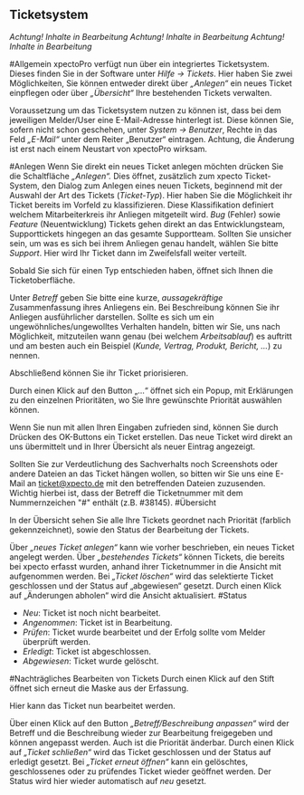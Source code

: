 ## Ticketsystem

*Achtung! Inhalte in Bearbeitung*
*Achtung! Inhalte in Bearbeitung*
*Achtung! Inhalte in Bearbeitung*

#Allgemein
xpectoPro verfügt nun über ein integriertes Ticketsystem. Dieses finden Sie in der Software unter *Hilfe -> Tickets*. Hier haben Sie zwei Möglichkeiten, Sie können entweder direkt über *„Anlegen“* ein neues Ticket einpflegen oder über *„Übersicht“* Ihre bestehenden Tickets verwalten. 
 
Voraussetzung um das Ticketsystem nutzen zu können ist, dass bei dem jeweiligen Melder/User eine E-Mail-Adresse hinterlegt ist. Diese können Sie, sofern nicht schon geschehen, unter *System -> Benutzer*, Rechte in das Feld *„E-Mail“*  unter dem Reiter „Benutzer“ eintragen. Achtung, die Änderung ist erst nach einem Neustart von xpectoPro wirksam. 
 
#Anlegen
Wenn Sie direkt ein neues Ticket anlegen möchten drücken Sie die Schaltfläche *„Anlegen“.*
Dies öffnet, zusätzlich zum xpecto Ticket-System, den Dialog zum Anlegen eines neuen Tickets, beginnend mit der Auswahl der Art des Tickets (*Ticket-Typ*). Hier haben Sie die Möglichkeit ihr Ticket bereits im Vorfeld zu klassifizieren. Diese Klassifikation definiert welchem Mitarbeiterkreis ihr Anliegen mitgeteilt wird. *Bug* (Fehler) sowie *Feature* (Neuentwicklung) Tickets gehen direkt an das Entwicklungsteam, Supporttickets hingegen an das gesamte Supportteam. Sollten Sie unsicher sein, um was es sich bei ihrem Anliegen genau handelt, wählen Sie bitte *Support*. Hier wird Ihr Ticket dann im Zweifelsfall weiter verteilt.
 
Sobald Sie sich für einen Typ entschieden haben, öffnet sich Ihnen die Ticketoberfläche.
 
Unter *Betreff* geben Sie bitte eine kurze, *aussagekräftige* Zusammenfassung ihres Anliegens ein.
Bei Beschreibung können Sie ihr Anliegen ausführlicher darstellen. Sollte es sich um ein ungewöhnliches/ungewolltes Verhalten handeln, bitten wir Sie, uns nach Möglichkeit, mitzuteilen wann genau (bei welchem *Arbeitsablauf*) es auftritt und am besten auch ein Beispiel (*Kunde, Vertrag, Produkt, Bericht, …*) zu nennen.

Abschließend können Sie ihr Ticket priorisieren.  
 
Durch einen Klick auf den Button „…“ öffnet sich ein Popup, mit Erklärungen zu den einzelnen Prioritäten, wo Sie Ihre gewünschte Priorität auswählen können.
 
Wenn Sie nun mit allen Ihren Eingaben zufrieden sind, können Sie durch Drücken des OK-Buttons ein Ticket erstellen. Das neue Ticket wird direkt an uns übermittelt und in Ihrer Übersicht als neuer Eintrag angezeigt. 
 
Sollten Sie zur Verdeutlichung des Sachverhalts noch Screenshots oder andere Dateien an das Ticket hängen wollen, so bitten wir Sie uns eine E-Mail an ticket@xpecto.de mit den betreffenden Dateien zuzusenden. Wichtig hierbei ist, dass der Betreff die Ticketnummer mit dem Nummernzeichen "#"  enthält (z.B. #38145).
#Übersicht

In der Übersicht sehen Sie alle Ihre Tickets geordnet nach Priorität (farblich gekennzeichnet), sowie den Status der Bearbeitung der Tickets.
 
Über *„neues Ticket anlegen“* kann wie vorher beschrieben, ein neues Ticket angelegt werden.
Über *„bestehendes Tickets“* können Tickets, die bereits bei xpecto erfasst wurden, anhand ihrer Ticketnummer in die Ansicht mit aufgenommen werden.
Bei *„Ticket löschen“* wird das selektierte Ticket geschlossen und der Status auf „abgewiesen“ gesetzt.
Durch einen Klick auf „Änderungen abholen“ wird die Ansicht aktualisiert.
#Status
* *Neu*: Ticket ist noch nicht bearbeitet.
* *Angenommen*: Ticket ist in Bearbeitung.
* *Prüfen*: Ticket wurde bearbeitet und der Erfolg sollte vom Melder überprüft werden.
* *Erledigt*: Ticket ist abgeschlossen.
* *Abgewiesen*: Ticket wurde gelöscht.

#Nachträgliches Bearbeiten von Tickets
Durch einen Klick auf den Stift öffnet sich erneut die Maske aus der Erfassung.
 
Hier kann das Ticket nun bearbeitet werden.
 
Über einen Klick auf den Button *„Betreff/Beschreibung anpassen“* wird der Betreff und die Beschreibung wieder zur Bearbeitung freigegeben und können angepasst werden.
Auch ist die Priorität änderbar.
Durch einen Klick auf *„Ticket schließen“* wird das Ticket geschlossen und der Status auf erledigt gesetzt. Bei *„Ticket erneut öffnen“* kann ein gelöschtes, geschlossenes oder zu prüfendes Ticket wieder geöffnet werden. Der Status wird hier wieder automatisch auf *neu* gesetzt.